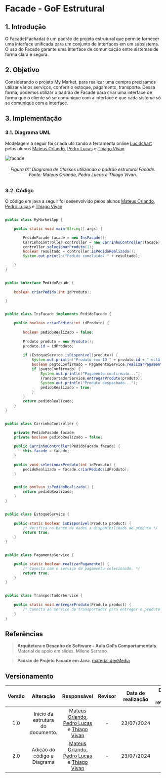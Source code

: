 # Facade - GoF Estrutural

## 1. Introdução

O Facade(Fachada) é um padrão de projeto estrutural que permite fornecer uma interface unificada para um conjunto de interfaces em um subsistema. O uso do Facade garante uma interface de comunicação entre sistemas de forma clara e segura.

## 2. Objetivo

Considerando o projeto My Market, para realizar uma compra precisamos utilizar vários serviços, conferir o estoque, pagamento, transporte. Dessa forma, podemos utilizar o padrão de Facade para criar uma interface de forma que o cliente só se comunique com a interface e que cada sistema só se comunique com a interface. 


## 3. Implementação


### 3.1. Diagrama UML


Modelagem a seguir foi criada utilizando a ferramenta online [Lucidchart](https://www.lucidchart.com/pages/) pelos alunos [Mateus Orlando](https://github.com/MateusPy), [Pedro Lucas](https://github.com/AlefMemTav) e [Thiago Vivan](https://github.com/thiago-vivan).

![facade](https://github.com/user-attachments/assets/d3f6fe6a-e129-4f3d-9115-08bde8899d37)


<h6 align = "center">Figura 01: Diagrama de Classes utilizando o padrão estrutural Facade. Fonte: Mateus Orlando, Pedro Lucas e Thiago Vivan.</h6>

### 3.2. Código

O código em java a seguir foi desenvolvido pelos alunos [Mateus Orlando](https://github.com/MateusPy), [Pedro Lucas](https://github.com/AlefMemTav) e [Thiago Vivan](https://github.com/thiago-vivan).

```java

public class MyMarketApp {

	public static void main(String[] args) {

		PedidoFacade facade = new InsFacade();
		CarrinhoController controller = new CarrinhoController(facade);
		controller.selecionarProduto(1);
		boolean resultado = controller.isPedidoRealizado();
		System.out.println("Pedido concluído? " + resultado); 

	}
}


public interface PedidoFacade {
	
	boolean criarPedido(int idProduto);

}


public class InsFacade implements PedidoFacade {

	public boolean criarPedido(int idProduto) {
		
		boolean pedidoRealizado = false;
		
		Produto produto = new Produto();
		produto.id = idProduto;
		
		if (EstoqueService.isDisponivel(produto)) {
			System.out.println("Produto com ID " + produto.id + " está disponível!");
			boolean pagtoConfirmado = PagamentoService.realizarPagamento();
			if (pagtoConfirmado) {
				System.out.println("Pagamento confirmado...");
				TransportadorService.entregarProduto(produto);
				System.out.println("Produto despachado...");
				pedidoRealizado = true;
			}
		}
		return pedidoRealizado;
	}
}


public class CarrinhoController {

	private PedidoFacade facade;
	private boolean pedidoRealizado = false;
	
	public CarrinhoController(PedidoFacade facade) {
		this.facade = facade;
	}
	
	public void selecionarProduto(int idProduto) {
		pedidoRealizado = facade.criarPedido(idProduto);
	}


	public boolean isPedidoRealizado() {
		return pedidoRealizado;
	}
}


public class EstoqueService {
	
	public static boolean isDisponivel(Produto product) {
		/* Verifica no banco de dados a disponibilidade do produto */
		return true;
	}
}


public class PagamentoService {

	public static boolean realizarPagamento() {
		/* Conecta com o serviço de pagamento selecionado. */
		return true;
	}
}


public class TransportadorService {
	
	public static void entregarProduto(Produto product) {
		/* Conecta ao serviço do transportador para entregar o produto */
	}
}


```



## Referências

> **Arquitetura e Desenho de Software - Aula GoFs Comportamentais**. Material de apoio em slides. Milene Serrano.

> **Padrão de Projeto Facade em Java**. 
[material devMedia](http://www.devmedia.com.br/padrao-de-projeto-facade-em-java/26476)

## Versionamento

| Versão | Alteração |  Responsável  | Revisor | Data de realização | Data de revisão |
| :------: | :---: | :-----: | :----: | :----: | :-----: |
| 1.0    | Inicio da estrutura do documento. | [Mateus Orlando](https://github.com/MateusPy), [Pedro Lucas](https://github.com/AlefMemTav) e [Thiago Vivan](https://github.com/thiago-vivan) | - | 23/07/2024 | x |
| 2.0    | Adição do código e Diagrama | [Mateus Orlando](https://github.com/MateusPy), [Pedro Lucas](https://github.com/AlefMemTav) e [Thiago Vivan](https://github.com/thiago-vivan) | - | 23/07/2024 | x |
